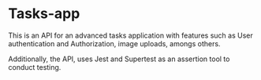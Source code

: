 # Tasks-app

This is an API for an advanced tasks application with features such as User authentication and Authorization, image uploads, amongs others.

Additionally, the API, uses Jest and Supertest as an assertion tool to conduct testing.
